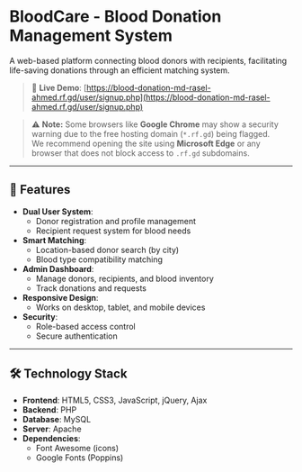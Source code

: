 # BloodCare - Blood Donation Management System

A web-based platform connecting blood donors with recipients, facilitating life-saving donations through an efficient matching system.

> 🚀 **Live Demo**: [https://blood-donation-md-rasel-ahmed.rf.gd/user/signup.php](https://blood-donation-md-rasel-ahmed.rf.gd/user/signup.php)

> ⚠️ **Note:** Some browsers like **Google Chrome** may show a security warning due to the free hosting domain (`*.rf.gd`) being flagged.  
> We recommend opening the site using **Microsoft Edge** or any browser that does not block access to `.rf.gd` subdomains.

---

## 🌟 Features

- **Dual User System**:
  - Donor registration and profile management
  - Recipient request system for blood needs
- **Smart Matching**:
  - Location-based donor search (by city)
  - Blood type compatibility matching
- **Admin Dashboard**:
  - Manage donors, recipients, and blood inventory
  - Track donations and requests
- **Responsive Design**:
  - Works on desktop, tablet, and mobile devices
- **Security**:
  - Role-based access control
  - Secure authentication

---

## 🛠️ Technology Stack

- **Frontend**: HTML5, CSS3, JavaScript, jQuery, Ajax
- **Backend**: PHP
- **Database**: MySQL
- **Server**: Apache
- **Dependencies**:
  - Font Awesome (icons)
  - Google Fonts (Poppins)
